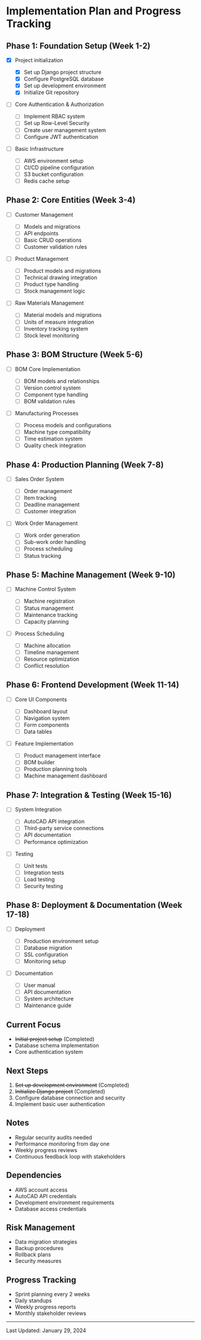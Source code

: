 # Implementation Plan and Progress Tracking

## Phase 1: Foundation Setup (Week 1-2)

- [x] Project initialization

  - [x] Set up Django project structure
  - [x] Configure PostgreSQL database
  - [x] Set up development environment
  - [x] Initialize Git repository

- [ ] Core Authentication & Authorization

  - [ ] Implement RBAC system
  - [ ] Set up Row-Level Security
  - [ ] Create user management system
  - [ ] Configure JWT authentication

- [ ] Basic Infrastructure
  - [ ] AWS environment setup
  - [ ] CI/CD pipeline configuration
  - [ ] S3 bucket configuration
  - [ ] Redis cache setup

## Phase 2: Core Entities (Week 3-4)

- [ ] Customer Management

  - [ ] Models and migrations
  - [ ] API endpoints
  - [ ] Basic CRUD operations
  - [ ] Customer validation rules

- [ ] Product Management

  - [ ] Product models and migrations
  - [ ] Technical drawing integration
  - [ ] Product type handling
  - [ ] Stock management logic

- [ ] Raw Materials Management
  - [ ] Material models and migrations
  - [ ] Units of measure integration
  - [ ] Inventory tracking system
  - [ ] Stock level monitoring

## Phase 3: BOM Structure (Week 5-6)

- [ ] BOM Core Implementation

  - [ ] BOM models and relationships
  - [ ] Version control system
  - [ ] Component type handling
  - [ ] BOM validation rules

- [ ] Manufacturing Processes
  - [ ] Process models and configurations
  - [ ] Machine type compatibility
  - [ ] Time estimation system
  - [ ] Quality check integration

## Phase 4: Production Planning (Week 7-8)

- [ ] Sales Order System

  - [ ] Order management
  - [ ] Item tracking
  - [ ] Deadline management
  - [ ] Customer integration

- [ ] Work Order Management
  - [ ] Work order generation
  - [ ] Sub-work order handling
  - [ ] Process scheduling
  - [ ] Status tracking

## Phase 5: Machine Management (Week 9-10)

- [ ] Machine Control System

  - [ ] Machine registration
  - [ ] Status management
  - [ ] Maintenance tracking
  - [ ] Capacity planning

- [ ] Process Scheduling
  - [ ] Machine allocation
  - [ ] Timeline management
  - [ ] Resource optimization
  - [ ] Conflict resolution

## Phase 6: Frontend Development (Week 11-14)

- [ ] Core UI Components

  - [ ] Dashboard layout
  - [ ] Navigation system
  - [ ] Form components
  - [ ] Data tables

- [ ] Feature Implementation
  - [ ] Product management interface
  - [ ] BOM builder
  - [ ] Production planning tools
  - [ ] Machine management dashboard

## Phase 7: Integration & Testing (Week 15-16)

- [ ] System Integration

  - [ ] AutoCAD API integration
  - [ ] Third-party service connections
  - [ ] API documentation
  - [ ] Performance optimization

- [ ] Testing
  - [ ] Unit tests
  - [ ] Integration tests
  - [ ] Load testing
  - [ ] Security testing

## Phase 8: Deployment & Documentation (Week 17-18)

- [ ] Deployment

  - [ ] Production environment setup
  - [ ] Database migration
  - [ ] SSL configuration
  - [ ] Monitoring setup

- [ ] Documentation
  - [ ] User manual
  - [ ] API documentation
  - [ ] System architecture
  - [ ] Maintenance guide

## Current Focus

- ~~Initial project setup~~ (Completed)
- Database schema implementation
- Core authentication system

## Next Steps

1. ~~Set up development environment~~ (Completed)
2. ~~Initialize Django project~~ (Completed)
3. Configure database connection and security
4. Implement basic user authentication

## Notes

- Regular security audits needed
- Performance monitoring from day one
- Weekly progress reviews
- Continuous feedback loop with stakeholders

## Dependencies

- AWS account access
- AutoCAD API credentials
- Development environment requirements
- Database access credentials

## Risk Management

- Data migration strategies
- Backup procedures
- Rollback plans
- Security measures

## Progress Tracking

- Sprint planning every 2 weeks
- Daily standups
- Weekly progress reports
- Monthly stakeholder reviews

---

Last Updated: January 29, 2024
